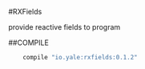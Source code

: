 #RXFields

provide reactive fields to program

##COMPILE
```gradle
    compile "io.yale:rxfields:0.1.2"
```